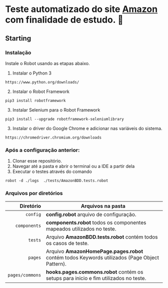 # Teste automatizado do site [Amazon](https://www.amazon.com.br/) com finalidade de estudo. 🚀

## Starting

### Instalação

Instale o Robot usando as etapas abaixo.

1. Instalar o Python 3
```
https://www.python.org/downloads/
```

2. Instalar o Robot Framework
```
pip3 install robotframework
```

3. Instalar Selenium para o Robot Framework
```
pip3 install --upgrade robotframework-seleniumlibrary
```

3. Instalar o driver do Google Chrome e adicionar nas variáveis do sistema.
```
https://chromedriver.chromium.org/downloads
```

### Após a configuração anterior:

1. Clonar esse repositório.
2. Navegar até a pasta e abrir o terminal ou a IDE a partir dela
3. Executar o testes através do comando
```
robot -d ./logs  ./tests/AmazonBDD.tests.robot
```

### Arquivos por diretórios

|               Diretório | Arquivos na pasta                                                               |
| ----------------------: | ----------------------------------------------------------------------------- |
|                `config` | **config.robot** arquivo de configuração.  |
|            `components` | **components.robot** todos os componentes mapeados utilizados no teste.                            |
|                 `tests` | Arquivo **AmazonBDD.tests.robot** contém todos os casos de teste.   |
|                 `pages` | Arquivo **AmazonHomePage.pages.robot** contém todos Keywords utilizados (Page Object Pattern).|
|         `pages/commons` | **hooks.pages.commons.robot** contém os setups para inicio e fim utilizados no teste.             |
